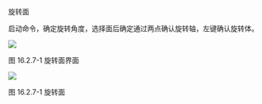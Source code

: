 旋转面
<br/>

启动命令，确定旋转角度，选择面后确定通过两点确认旋转轴，左键确认旋转体。

![](file:///C:\Users\pkpm\AppData\Local\Temp\ksohtml8136\wps234.jpg)

图 16.2.7\-1 旋转面界面

![](file:///C:\Users\pkpm\AppData\Local\Temp\ksohtml8136\wps235.jpg)

图 16.2.7\-1 旋转面
